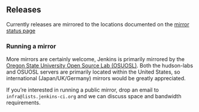 ## Releases

Currently releases are mirrored to the locations documented on the [mirror status page](http://mirrors.jenkins-ci.org/status.html)

### Running a mirror

More mirrors are certainly welcome, Jenkins is primarily mirrored by the [Oregon State University Open Source Lab (OSUOSL)](http://osuosl.org/services/hosting/details). Both the hudson-labs and OSUOSL servers are primarily located within the United States, so international (Japan/UK/Germany) mirrors would be greatly appreciated.

If you’re interested in running a public mirror, drop an email to `infra@lists.jenkins-ci.org` and we can discuss space and bandwidth requirements.
